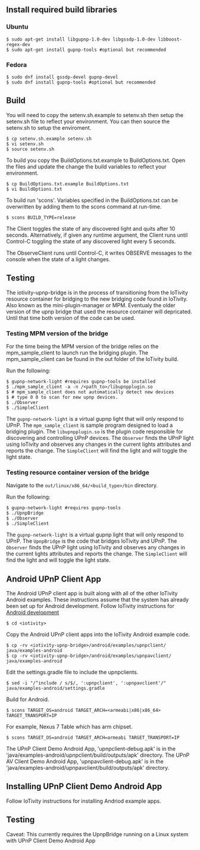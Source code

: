 <!---
  ~ //******************************************************************
  ~ //
  ~ // Copyright 2106 Intel Corporation All Rights Reserved.
  ~ //
  ~ //-=-=-=-=-=-=-=-=-=-=-=-=-=-=-=-=-=-=-=-=-=-=-=-=-=-=-=-=-=-=-=-=
  ~ //
  ~ // Licensed under the Apache License, Version 2.0 (the "License");
  ~ // you may not use this file except in compliance with the License.
  ~ // You may obtain a copy of the License at
  ~ //
  ~ //      http://www.apache.org/licenses/LICENSE-2.0
  ~ //
  ~ // Unless required by applicable law or agreed to in writing, software
  ~ // distributed under the License is distributed on an "AS IS" BASIS,
  ~ // WITHOUT WARRANTIES OR CONDITIONS OF ANY KIND, either express or implied.
  ~ // See the License for the specific language governing permissions and
  ~ // limitations under the License.
  ~ //
  ~ //-=-=-=-=-=-=-=-=-=-=-=-=-=-=-=-=-=-=-=-=-=-=-=-=-=-=-=-=-=-=-=-=
  --->

## Install required build libraries

### Ubuntu
    $ sudo apt-get install libgupnp-1.0-dev libgssdp-1.0-dev libboost-regex-dev
    $ sudo apt-get install gupnp-tools #optional but recommended

### Fedora
    $ sudo dnf install gssdp-devel gupnp-devel
    $ sudo dnf install gupnp-tools #optional but recommended

## Build
You will need to copy the setenv.sh.example to setenv.sh then setup the setenv.sh
file to reflect your environment. You can then source the setenv.sh to setup the
enviroment.

    $ cp setenv.sh.example setenv.sh
    $ vi setenv.sh
    $ source setenv.sh

To build you copy the BuildOptions.txt.example to BuildOptions.txt. Open the
files and update the change the build variables to reflect your environment.

    $ cp BuildOptions.txt.example BuildOptions.txt
    $ vi BuildOptions.txt

To build run 'scons'. Variables specified in the BuildOptions.txt can be
overwritten by adding them to the scons command at run-time.

    $ scons BUILD_TYPE=release

The Client toggles the state of any discovered light and quits after 10 seconds.
Alternatively, if given any runtime argument, the Client runs until Control-C
toggling the state of any discovered light every 5 seconds.

The ObserveClient runs until Control-C, it writes OBSERVE messages to the
console when the state of a light changes.

## Testing
The iotivity-upnp-bridge is in the process of transitioning from the IoTivity
resource container for bridging to the new bridging code found in IoTivity. Also
known as the mini-plugin-manager or MPM. Eventualy the older version of the upnp
bridge that used the resource container will depricated. Until that time both
version of the code can be used.

### Testing MPM version of the bridge
For the time being the MPM version of the bridge relies on the mpm_sample_client
to launch run the bridging plugin. The mpm_sample_client can be found in the
out folder of the IoTivity build.

Run the following:

    $ gupnp-network-light #requires gupnp-tools be installed
    $ ./mpm_sample_client -a -n /<path_to>/libupnpplugin.so
    $ # mpm_sample_client does not automatically detect new devices
    $ # type 0 0 to scan for new upnp devices.
    $ ./Observer
    $ ./SimpleClient

The `gupnp-network-light` is a virtual gupnp light that will only respond to
UPnP. The `mpm_sample_client` is sample program designed to load a bridging
plugin. The `libupnpplugin.so` is the plugin code responsible for discovering
and controlling UPnP devices. The `Observer` finds the UPnP light using IoTivity
and observes any changes in the current lights attributes and reports the
change.  The `SimpleClient` will find the light and will toggle the light state.

### Testing resource container version of the bridge
Navigate to the `out/linux/x86_64/<build_type>/bin` directory.

Run the following:

    $ gupnp-network-light #requires gupnp-tools
    $ ./UpnpBridge
    $ ./Observer
    $ ./SimpleClient

The `gupnp-network-light` is a virtual gupnp light that will only respond to
UPnP. The `UpnpBridge` is the code that bridges IoTivity and UPnP. The `Observer`
finds the UPnP light using IoTivity and observes any changes in the current lights
attributes and reports the change.  The `SimpleClient` will find the light and
will toggle the light state.

## Android UPnP Client App
The Android UPnP client app is built along with all of the other IoTivity Android examples.
These instructions assume that the system has already been set up for Android development.
Follow IoTivity instructions for [Android development](https://www.iotivity.org/)

    $ cd <iotivity>

Copy the Android UPnP client apps into the IoTivity Android example code.

    $ cp -rv <iotivity-upnp-bridge>/android/examples/upnpclient/ java/examples-android
    $ cp -rv <iotivity-upnp-bridge>/android/examples/upnpavclient/ java/examples-android

Edit the settings.gradle file to include the upnpclients.

    $ sed -i "/^include / s/$/, ':upnpclient', ':upnpavclient'/" java/examples-android/settings.gradle

Build for Android.

    $ scons TARGET_OS=android TARGET_ARCH=<armeabi|x86|x86_64> TARGET_TRANSPORT=IP

For example, Nexus 7 Table which has arm chipset.

    $ scons TARGET_OS=android TARGET_ARCH=armeabi TARGET_TRANSPORT=IP

The UPnP Client Demo Android App, 'upnpclient-debug.apk' is in the 'java/examples-android/upnpclient/build/outputs/apk' directory.
The UPnP AV Client Demo Android App, 'upnpavclient-debug.apk' is in the 'java/examples-android/upnpavclient/build/outputs/apk' directory.

## Installing UPnP Client Demo Android App
Follow IoTivity instructions for installing Andriod example apps.

## Testing
Caveat: This currently requires the UpnpBridge running on a Linux system with
UPnP Client Demo Android App
